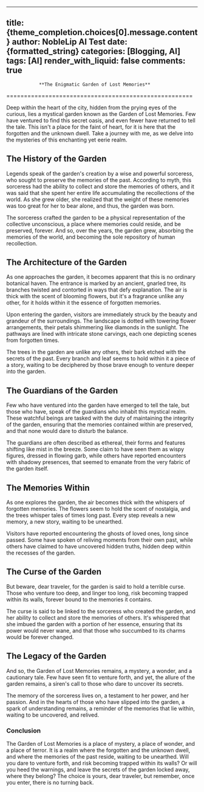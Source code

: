 
---
title: {theme_completion.choices[0].message.content}
author: NobleLip AI Test
date: {formatted_string}
categories: [Blogging, AI]
tags: [AI]
render_with_liquid: false
comments: true
---
			
				**The Enigmatic Garden of Lost Memories**
=====================================================

Deep within the heart of the city, hidden from the prying eyes of the curious, lies a mystical garden known as the Garden of Lost Memories. Few have ventured to find this secret oasis, and even fewer have returned to tell the tale. This isn't a place for the faint of heart, for it is here that the forgotten and the unknown dwell. Take a journey with me, as we delve into the mysteries of this enchanting yet eerie realm.

**The History of the Garden**
---------------------------

Legends speak of the garden's creation by a wise and powerful sorceress, who sought to preserve the memories of the past. According to myth, this sorceress had the ability to collect and store the memories of others, and it was said that she spent her entire life accumulating the recollections of the world. As she grew older, she realized that the weight of these memories was too great for her to bear alone, and thus, the garden was born.

The sorceress crafted the garden to be a physical representation of the collective unconscious, a place where memories could reside, and be preserved, forever. And so, over the years, the garden grew, absorbing the memories of the world, and becoming the sole repository of human recollection.

**The Architecture of the Garden**
--------------------------------

As one approaches the garden, it becomes apparent that this is no ordinary botanical haven. The entrance is marked by an ancient, gnarled tree, its branches twisted and contorted in ways that defy explanation. The air is thick with the scent of blooming flowers, but it's a fragrance unlike any other, for it holds within it the essence of forgotten memories.

Upon entering the garden, visitors are immediately struck by the beauty and grandeur of the surroundings. The landscape is dotted with towering flower arrangements, their petals shimmering like diamonds in the sunlight. The pathways are lined with intricate stone carvings, each one depicting scenes from forgotten times.

The trees in the garden are unlike any others, their bark etched with the secrets of the past. Every branch and leaf seems to hold within it a piece of a story, waiting to be deciphered by those brave enough to venture deeper into the garden.

**The Guardians of the Garden**
-------------------------------

Few who have ventured into the garden have emerged to tell the tale, but those who have, speak of the guardians who inhabit this mystical realm. These watchful beings are tasked with the duty of maintaining the integrity of the garden, ensuring that the memories contained within are preserved, and that none would dare to disturb the balance.

The guardians are often described as ethereal, their forms and features shifting like mist in the breeze. Some claim to have seen them as wispy figures, dressed in flowing garb, while others have reported encounters with shadowy presences, that seemed to emanate from the very fabric of the garden itself.

**The Memories Within**
-------------------------

As one explores the garden, the air becomes thick with the whispers of forgotten memories. The flowers seem to hold the scent of nostalgia, and the trees whisper tales of times long past. Every step reveals a new memory, a new story, waiting to be unearthed.

Visitors have reported encountering the ghosts of loved ones, long since passed. Some have spoken of reliving moments from their own past, while others have claimed to have uncovered hidden truths, hidden deep within the recesses of the garden.

**The Curse of the Garden**
---------------------------

But beware, dear traveler, for the garden is said to hold a terrible curse. Those who venture too deep, and linger too long, risk becoming trapped within its walls, forever bound to the memories it contains.

The curse is said to be linked to the sorceress who created the garden, and her ability to collect and store the memories of others. It's whispered that she imbued the garden with a portion of her essence, ensuring that its power would never wane, and that those who succumbed to its charms would be forever changed.

**The Legacy of the Garden**
-----------------------------

And so, the Garden of Lost Memories remains, a mystery, a wonder, and a cautionary tale. Few have seen fit to venture forth, and yet, the allure of the garden remains, a siren's call to those who dare to uncover its secrets.

The memory of the sorceress lives on, a testament to her power, and her passion. And in the hearts of those who have slipped into the garden, a spark of understanding remains, a reminder of the memories that lie within, waiting to be uncovered, and relived.

### Conclusion

The Garden of Lost Memories is a place of mystery, a place of wonder, and a place of terror. It is a realm where the forgotten and the unknown dwell, and where the memories of the past reside, waiting to be unearthed. Will you dare to venture forth, and risk becoming trapped within its walls? Or will you heed the warnings, and leave the secrets of the garden locked away, where they belong? The choice is yours, dear traveler, but remember, once you enter, there is no turning back.